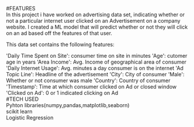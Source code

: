 #FEATURES
<br>
In this project i have worked on advertising data set, indicating whether or not a particular internet user clicked on an Advertisement on a company website. 
I created a ML model that will predict whether or not they will click on an ad based off the features of that user.

This data set contains the following features:

'Daily Time Spent on Site': consumer time on site in minutes
'Age': cutomer age in years
'Area Income': Avg. Income of geographical area of consumer
'Daily Internet Usage': Avg. minutes a day consumer is on the internet
'Ad Topic Line': Headline of the advertisement
'City': City of consumer
'Male': Whether or not consumer was male
'Country': Country of consumer
'Timestamp': Time at which consumer clicked on Ad or closed window
'Clicked on Ad': 0 or 1 indicated clicking on Ad
<br>
#TECH USED
<br>
Pyhton libraries(numpy,pandas,matplotlib,seaborn)
<br>
scikit learn
<br>
Logistic Regression
